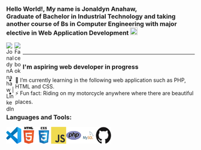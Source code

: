 ### Hello World!, My name is Jonaldyn Anahaw, <br> Graduate of Bachelor in Industrial Technology and taking another course of Bs in Computer Engineering with major elective in Web Application Development <img width="20" height="20" src="https://github.com/TheDudeThatCode/TheDudeThatCode/blob/master/Assets/Earth.gif">

[<img align="left" alt="JonaldynAnahaw | LinkedIn" width="22px" src="https://cdn.jsdelivr.net/npm/simple-icons@v3/icons/linkedin.svg" />][linkedin]<a target="_blank" href="https://www.linkedin.com/in/jonaldyn-anahaw">
</a>
<a target="_blank" href="https://fb.com/jonaldyn.anahaw"><img align="left" alt="Facebook" width="22px" src="https://cdn.jsdelivr.net/npm/simple-icons@v3/icons/facebook.svg" />
</a>

<br />

---- 
### I'm aspiring web developer in progress 
- 🌱 I’m currently learning in the following web application such as PHP, HTML and CSS. 
- ⚡ Fun fact: Riding on my motorcycle anywhere where there are beautiful places.

### Languages and Tools:

<img src="https://raw.githubusercontent.com/github/explore/80688e429a7d4ef2fca1e82350fe8e3517d3494d/topics/visual-studio-code/visual-studio-code.png" width="40" height="45"><img src="https://raw.githubusercontent.com/github/explore/80688e429a7d4ef2fca1e82350fe8e3517d3494d/topics/html/html.png" width="40" height="45"><img src="https://raw.githubusercontent.com/github/explore/80688e429a7d4ef2fca1e82350fe8e3517d3494d/topics/css/css.png" width="40" height="45"><img  src="https://raw.githubusercontent.com/github/explore/80688e429a7d4ef2fca1e82350fe8e3517d3494d/topics/javascript/javascript.png" width="40" height="45"><img src="https://raw.githubusercontent.com/github/explore/ccc16358ac4530c6a69b1b80c7223cd2744dea83/topics/php/php.png" width="40" height="45"><img src="https://raw.githubusercontent.com/github/explore/80688e429a7d4ef2fca1e82350fe8e3517d3494d/topics/mysql/mysql.png" width="40" height="45"><img src="https://raw.githubusercontent.com/github/explore/78df643247d429f6cc873026c0622819ad797942/topics/github/github.png" width="40" height="45">



[linkedin]: https://www.linkedin.com/in/jonaldyn-anahaw/
